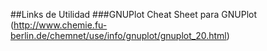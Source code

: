 ##Links de Utilidad
###GNUPlot
Cheat Sheet para GNUPlot
(http://www.chemie.fu-berlin.de/chemnet/use/info/gnuplot/gnuplot_20.html)
